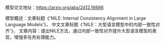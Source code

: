 模型论文地址：https://arxiv.org/abs/2412.16686

模型概述：文章标题《'NILE: Internal Consistency Alignment in Large Language Models'》，
中文文章标题《'NILE：大型语言模型中的内部一致性对齐'》，
文章内容：提出NILE方法，通过内部一致性对齐提升大型语言模型的表现，增强多任务处理能力。

